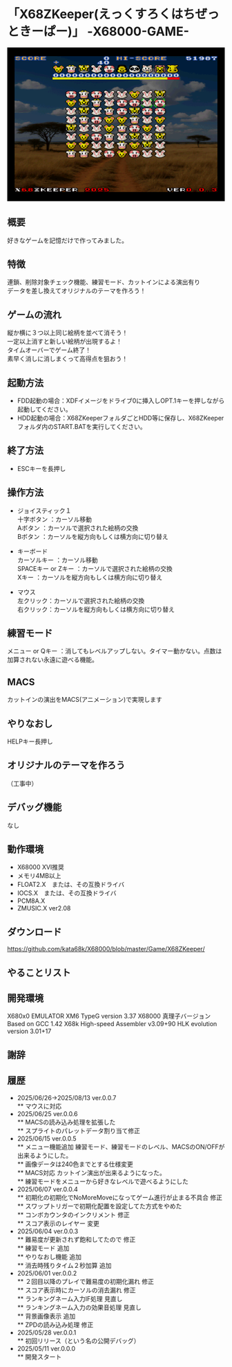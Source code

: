 # 「X68ZKeeper(えっくすろくはちぜっときーぱー)」  -X68000-GAME-  
 <img width="640" alt="title" src="../../Material/202506030029120539.png">


## 概要  
好きなゲームを記憶だけで作ってみました。  

## 特徴  
連鎖、削除対象チェック機能、練習モード、カットインによる演出有り  
データを差し換えてオリジナルのテーマを作ろう！  

## ゲームの流れ  
縦か横に３つ以上同じ絵柄を並べて消そう！  
一定以上消すと新しい絵柄が出現するよ！  
タイムオーバーでゲーム終了！  
素早く消しに消しまくって高得点を狙おう！  

## 起動方法  
* FDD起動の場合：XDFイメージをドライブ0に挿入しOPT.1キーを押しながら起動してください。  
* HDD起動の場合：X68ZKeeperフォルダごとHDD等に保存し、X68ZKeeperフォルダ内のSTART.BATを実行してください。  

## 終了方法  
* ESCキーを長押し  

## 操作方法  
* ジョイスティック１  
十字ボタン  ：カーソル移動  
Aボタン     ：カーソルで選択された絵柄の交換  
Bボタン     ：カーソルを縦方向もしくは横方向に切り替え  

* キーボード  
カーソルキー       ：カーソル移動  
SPACEキー or Zキー ：カーソルで選択された絵柄の交換  
Xキー              ：カーソルを縦方向もしくは横方向に切り替え  

* マウス  
左クリック：カーソルで選択された絵柄の交換  
右クリック：カーソルを縦方向もしくは横方向に切り替え  

## 練習モード  
メニュー or Qキー	：消してもレベルアップしない。タイマー動かない。点数は加算されない永遠に遊べる機能。  

## MACS  
カットインの演出をMACS(アニメーション)で実現します  

## やりなおし  
HELPキー長押し  

## オリジナルのテーマを作ろう  
（工事中）

## デバッグ機能  
なし

## 動作環境
* X68000 XVI推奨  
* メモリ4MB以上  
* FLOAT2.X　または、その互換ドライバ  
* IOCS.X　または、その互換ドライバ  
* PCM8A.X  
* ZMUSIC.X ver2.08  

## ダウンロード  
https://github.com/kata68k/X68000/blob/master/Game/X68ZKeeper/  

## やることリスト  

## 開発環境  
X680x0 EMULATOR XM6 TypeG version 3.37
X68000 真理子バージョン Based on GCC 1.42
X68k High-speed Assembler v3.09+90
HLK evolution version 3.01+17

## 謝辞  

## 履歴  
* 2025/06/26->2025/08/13	ver.0.0.7  
** マウスに対応  
* 2025/06/25	ver.0.0.6  
** MACSの読み込み処理を拡張した  
** スプライトのパレットデータ割り当て修正 
* 2025/06/15	ver.0.0.5  
** メニュー機能追加 練習モード、練習モードのレベル、MACSのON/OFFが出来るようにした。  
** 画像データは240色までとする仕様変更  
** MACS対応 カットイン演出が出来るようになった。  
** 練習モードをメニューから好きなレベルで遊べるようにした  
* 2025/06/07	ver.0.0.4  
** 初期化の初期化でNoMoreMoveになってゲーム進行が止まる不具合 修正  
** スワップトリガーで初期化配置を設定してた方式をやめた  
** コンボカウンタのインクリメント 修正  
** スコア表示のレイヤー 変更  
* 2025/06/04	ver.0.0.3  
** 難易度が更新されず飽和してたので 修正  
** 練習モード 追加  
** やりなおし機能 追加  
** 消去時残りタイム２秒加算 追加  
* 2025/06/01	ver.0.0.2  
** ２回目以降のプレイで難易度の初期化漏れ 修正  
** スコア表示時にカーソルの消去漏れ 修正  
** ランキングネーム入力IF処理 見直し  
** ランキングネーム入力の効果音処理 見直し  
** 背景画像表示 追加  
** ZPDの読み込み処理 修正  
* 2025/05/28	ver.0.0.1  
** 初回リリース（という名の公開デバッグ）  
* 2025/05/11	ver.0.0.0  
** 開発スタート  
